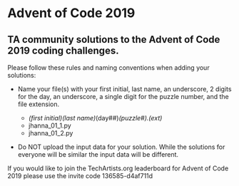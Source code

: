 # Advent of Code 2019
## TA community solutions to the Advent of Code 2019 coding challenges.

Please follow these rules and naming conventions when adding your solutions:
- Name your file(s) with your first initial, last name, an underscore, 2 digits for the day, an underscore, a single digit for the puzzle number, and the file extension.
  - _(first initial)(last name)_(day##)_(puzzle#).(ext)_
  - jhanna_01_1.py
  - jhanna_01_2.py
  
- Do NOT upload the input data for your solution. While the solutions for everyone will be similar the input data will be different.

If you would like to join the TechArtists.org leaderboard for Advent of Code 2019 please use the invite code 136585-d4af711d
